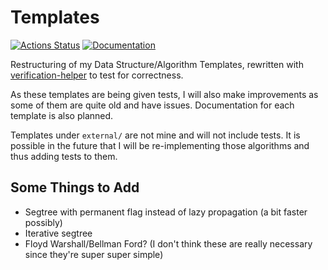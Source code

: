# Templates

[![Actions Status](https://github.com/plasmatic1/templates/workflows/verify/badge.svg)](https://github.com/plasmatic1/templates/actions)
[![Documentation](https://img.shields.io/static/v1?label=GitHub+Pages&message=+&color=brightgreen&logo=github)](https://plasmatic1.github.io/templates/)

Restructuring of my Data Structure/Algorithm Templates, rewritten with [verification-helper](https://github.com/online-judge-tools/verification-helper) to test for correctness.

As these templates are being given tests, I will also make improvements as some of them are quite old and have issues.  Documentation for each template is also planned.

Templates under `external/` are not mine and will not include tests.  It is possible in the future that I will be re-implementing those algorithms and thus adding tests to them.

## Some Things to Add

- Segtree with permanent flag instead of lazy propagation (a bit faster possibly)
- Iterative segtree
- Floyd Warshall/Bellman Ford? (I don't think these are really necessary since they're super super simple)